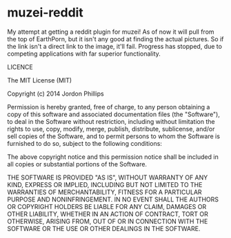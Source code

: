 muzei-reddit
============
My attempt at getting a reddit plugin for muzei! As of now it will pull from the top of EarthPorn, but it isn't
any good at finding the actual pictures. So if the link isn't a direct link to the image, it'll fail. Progress has
stopped, due to competing applications with far superior functionality.

LICENCE

The MIT License (MIT)

Copyright (c) 2014 Jordon Phillips

Permission is hereby granted, free of charge, to any person obtaining a copy
of this software and associated documentation files (the "Software"), to deal
in the Software without restriction, including without limitation the rights
to use, copy, modify, merge, publish, distribute, sublicense, and/or sell
copies of the Software, and to permit persons to whom the Software is
furnished to do so, subject to the following conditions:

The above copyright notice and this permission notice shall be included in
all copies or substantial portions of the Software.

THE SOFTWARE IS PROVIDED "AS IS", WITHOUT WARRANTY OF ANY KIND, EXPRESS OR
IMPLIED, INCLUDING BUT NOT LIMITED TO THE WARRANTIES OF MERCHANTABILITY,
FITNESS FOR A PARTICULAR PURPOSE AND NONINFRINGEMENT. IN NO EVENT SHALL THE
AUTHORS OR COPYRIGHT HOLDERS BE LIABLE FOR ANY CLAIM, DAMAGES OR OTHER
LIABILITY, WHETHER IN AN ACTION OF CONTRACT, TORT OR OTHERWISE, ARISING FROM,
OUT OF OR IN CONNECTION WITH THE SOFTWARE OR THE USE OR OTHER DEALINGS IN
THE SOFTWARE.
